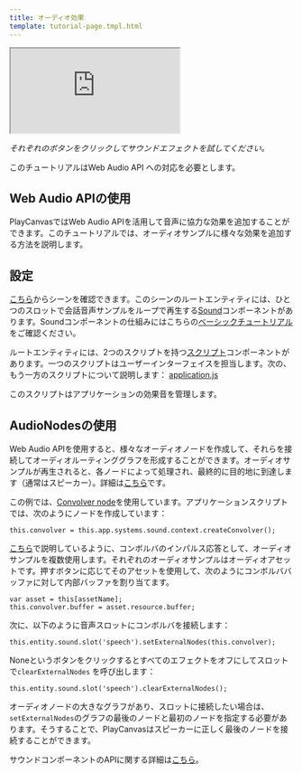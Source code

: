```yaml
---
title: オーディオ効果
template: tutorial-page.tmpl.html
---
```


<iframe src="https://playcanv.as/p/1nS6AnC9/" ></iframe>

*それぞれのボタンをクリックしてサウンドエフェクトを試してください。*

<div class="alert alert-info">このチュートリアルはWeb Audio API への対応を必要とします。</div>

## Web Audio APIの使用

PlayCanvasではWeb Audio APIを活用して音声に協力な効果を追加することができます。このチュートリアルでは、オーディオサンプルに様々な効果を追加する方法を説明します。

## 設定

[こちら][1]からシーンを確認できます。このシーンのルートエンティティには、ひとつのスロットで会話音声サンプルをループで再生する[Sound][2]コンポーネントがあります。Soundコンポーネントの仕組みにはこちらの[ベーシックチュートリアル][3]をご確認ください。

ルートエンティティには、2つのスクリプトを持つ[スクリプト][4]コンポーネントがあります。一つのスクリプトはユーザーインターフェイスを担当します。次の、もう一方のスクリプトについて説明します： <a href="https://playcanvas.com/editor/asset/4472751" target="_blank">application.js</a>

このスクリプトはアプリケーションの効果音を管理します。

## AudioNodesの使用

Web Audio APIを使用すると、様々なオーディオノードを作成して、それらを接続してオーディオルーティンググラフを形成することができます。オーディオサンプルが再生されると、各ノードによって処理され、最終的に目的地に到達します（通常はスピーカー）。詳細は[こちら][5]です。

この例では、[Convolver node][6]を使用しています。アプリケーションスクリプトでは、次のようにノードを作成しています：

~~~javascript~~~
this.convolver = this.app.systems.sound.context.createConvolver();
~~~

[こちら][7]で説明しているように、コンボルバのインパルス応答として、オーディオサンプルを複数使用します。それぞれのオーディオサンプルはオーディオアセットです。押すボタンに応じてそのアセットを使用して、次のようにコンボルババッファに対して内部バッファを割り当てます。

~~~javascript~~~
var asset = this[assetName];
this.convolver.buffer = asset.resource.buffer;
~~~

次に、以下のように音声スロットにコンボルバを接続します：

~~~javascript~~~
this.entity.sound.slot('speech').setExternalNodes(this.convolver);
~~~

Noneというボタンをクリックするとすべてのエフェクトをオフにしてスロットで```clearExternalNodes``` を呼び出します：

~~~javascript~~~
this.entity.sound.slot('speech').clearExternalNodes();
~~~

オーディオノードの大きなグラフがあり、スロットに接続したい場合は、```setExternalNodes```のグラフの最後のノードと最初のノードを指定する必要があります。そうすることで、PlayCanvasはスピーカーに正しく最後のノードを接続することができます。

サウンドコンポーネントのAPIに関する詳細は[こちら][8]。

[1]: https://playcanvas.com/editor/scene/440346
[2]: /user-manual/packs/components/sound
[3]: /tutorials/beginner/basic-audio
[4]: /user-manual/packs/components/script
[5]: https://developer.mozilla.org/en-US/docs/Web/API/Web_Audio_API
[6]: https://developer.mozilla.org/en-US/docs/Web/API/ConvolverNode
[7]: https://developer.mozilla.org/en-US/docs/Web/API/ConvolverNode/buffer
[8]: /api/pc.Sound.html

